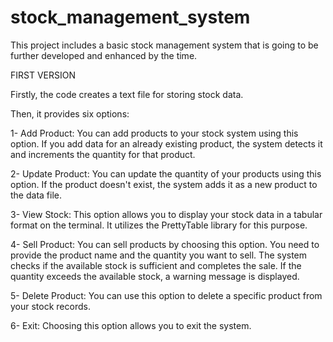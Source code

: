 # stock_management_system
This project includes a basic stock management system that is going to be further developed and enhanced by the time.


FIRST VERSION

Firstly, the code creates a text file for storing stock data.

Then, it provides six options:

1- Add Product: You can add products to your stock system using this option. If you add data for an already existing product, the system detects it and increments the quantity for that product.

2- Update Product: You can update the quantity of your products using this option. If the product doesn't exist, the system adds it as a new product to the data file.

3- View Stock: This option allows you to display your stock data in a tabular format on the terminal. It utilizes the PrettyTable library for this purpose.

4- Sell Product: You can sell products by choosing this option. You need to provide the product name and the quantity you want to sell. The system checks if the available stock is sufficient and completes the sale. If the quantity exceeds the available stock, a warning message is displayed.

5- Delete Product: You can use this option to delete a specific product from your stock records.

6- Exit: Choosing this option allows you to exit the system.
